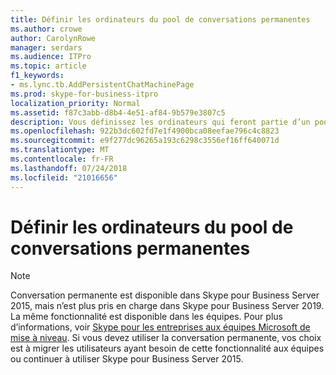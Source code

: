 ```yaml
---
title: Définir les ordinateurs du pool de conversations permanentes
ms.author: crowe
author: CarolynRowe
manager: serdars
ms.audience: ITPro
ms.topic: article
f1_keywords:
- ms.lync.tb.AddPersistentChatMachinePage
ms.prod: skype-for-business-itpro
localization_priority: Normal
ms.assetid: f87c3abb-d8b4-4e51-af84-9b579e3807c5
description: Vous définissez les ordinateurs qui feront partie d’un pool de serveurs de conversation permanente en tapant le nom de domaine complet (FQDN) dans le FQDN de l’ordinateur. Il doit s’agir du nom de domaine complet (FQDN) de l’ordinateur, défini dans les enregistrements d’hôte DNS (Domain Name System) (A ou AAAA).
ms.openlocfilehash: 922b3dc602fd7e1f4900bca08eefae796c4c8823
ms.sourcegitcommit: e9f277dc96265a193c6298c3556ef16ff640071d
ms.translationtype: MT
ms.contentlocale: fr-FR
ms.lasthandoff: 07/24/2018
ms.locfileid: "21016656"
---
```

# <a name="define-computers-in-persistent-chat-pool"></a>Définir les ordinateurs du pool de conversations permanentes

> [!NOTE] 
> Conversation permanente est disponible dans Skype pour Business Server 2015, mais n’est plus pris en charge dans Skype pour Business Server 2019. La même fonctionnalité est disponible dans les équipes. Pour plus d’informations, voir [Skype pour les entreprises aux équipes Microsoft de mise à niveau](https://docs.microsoft.com/MicrosoftTeams/journey-skypeforbusiness-teams). Si vous devez utiliser la conversation permanente, vos choix est à migrer les utilisateurs ayant besoin de cette fonctionnalité aux équipes ou continuer à utiliser Skype pour Business Server 2015.